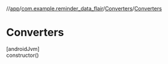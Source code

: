 //[app](../../../index.md)/[com.example.reminder_data_flair](../index.md)/[Converters](index.md)/[Converters](-converters.md)

# Converters

[androidJvm]\
constructor()
